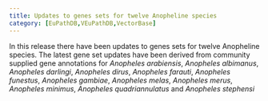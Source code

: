 ```yaml
---
title: Updates to genes sets for twelve Anopheline species
category: [EuPathDB,VEuPathDB,VectorBase]
---
```

In this release there have been updates to genes sets for twelve Anopheline species. The latest gene set updates have been derived from community supplied gene annotations for <i>Anopheles arabiensis</i>, <i>Anopheles albimanus</i>, <i>Anopheles darlingi</i>, <i>Anopheles dirus</i>, <i>Anopheles farauti</i>, <i>Anopheles funestus</i>, <i>Anopheles gambiae</i>, <i>Anopheles melas</i>, <i>Anopheles merus</i>, <i>Anopheles minimus</i>, <i>Anopheles quadriannulatus</i> and <i>Anopheles stephensi</i>

